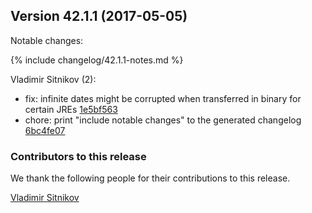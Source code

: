 <a name="version_42.1.1"></a>
## Version 42.1.1 (2017-05-05)

Notable changes:

{% include changelog/42.1.1-notes.md %}

Vladimir Sitnikov (2):

* fix: infinite dates might be corrupted when transferred in binary for certain JREs [1e5bf563](https://github.com/pgjdbc/pgjdbc/commit/1e5bf563f41203417281117ed20b183cd295b4e0)
* chore: print "include notable changes" to the generated changelog [6bc4fe07](https://github.com/pgjdbc/pgjdbc/commit/6bc4fe0758510243d1f3cb56b0b1ae374117f7e4)

<a name="contributors_42.1.1"></a>
### Contributors to this release

We thank the following people for their contributions to this release.

[Vladimir Sitnikov](https://github.com/vlsi)  
